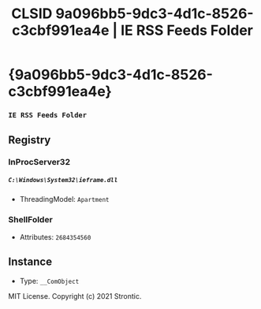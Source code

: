 ﻿---
title: "CLSID 9a096bb5-9dc3-4d1c-8526-c3cbf991ea4e | IE RSS Feeds Folder"
excerpt: What is COM-Object CLSID 9a096bb5-9dc3-4d1c-8526-c3cbf991ea4e?
---

# {9a096bb5-9dc3-4d1c-8526-c3cbf991ea4e}

### `IE RSS Feeds Folder`

## Registry


### InProcServer32

##### `C:\Windows\System32\ieframe.dll`
* ThreadingModel: `Apartment`

### ShellFolder

* Attributes: `2684354560`

## Instance

* Type: `__ComObject`

MIT License. Copyright (c) 2021 Strontic.


